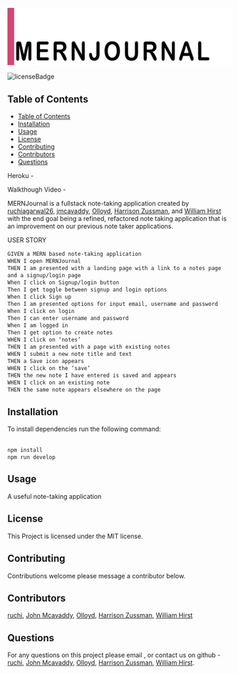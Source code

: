 ![Application Logo](./assets/MERNJournal-1.png)

![licenseBadge](https://img.shields.io/badge/License-MIT-red)

## Table of Contents

- [Table of Contents](#table-of-contents)
- [Installation](#installation)
- [Usage](#usage)
- [License](#license)
- [Contributing](#contributing)
- [Contributors](#contributors)
- [Questions](#questions)


Heroku -

Walkthough Video -

MERNJournal is a fullstack note-taking application created by [ruchiagarwal26](https://github.com/ruchiagarwal26), [jmcavaddy](https://github.com/jmcavaddy), [Olloyd](https://github.com/Olloyd321),  [Harrison Zussman](https://github.com/HarrisonZussman), and [William Hirst](https://github.com/FreeWill201) with the end goal being a refined, refactored note taking application that is an improvement on our previous note taker applications.

USER STORY 
```
GIVEN a MERN based note-taking application
WHEN I open MERNJournal 
THEN I am presented with a landing page with a link to a notes page and a signup/login page
When I click on Signup/login button
Then I get toggle between signup and login options
When I click Sign up
Then I am presented options for input email, username and password
When I click on login
Then I can enter username and password
When I am logged in
Then I get option to create notes
WHEN I click on ‘notes’
THEN I am presented with a page with existing notes 
WHEN I submit a new note title and text
THEN a Save icon appears 
WHEN I click on the ‘save’
THEN the new note I have entered is saved and appears 
WHEN I click on an existing note
THEN the same note appears elsewhere on the page
```


## Installation 

To install dependencies run the following command: 

```

npm install
npm run develop

```

## Usage 

A useful note-taking application 

## License 
  
This Project is licensed under the MIT license.

## Contributing

Contributions welcome please message a contributor below.

## Contributors

[ruchi](https://github.com/ruchiagarwal26), [John Mcavaddy](https://github.com/jmcavaddy), [Olloyd](https://github.com/Olloyd321), [Harrison Zussman](https://github.com/HarrisonZussman), [William Hirst](https://github.com/FreeWill201)

<!-- 
## Tests
To perform tests run the following command: 
```
npm test
```
-->

## Questions

For any questions on this project please email , or contact us on github - [ruchi](https://github.com/ruchiagarwal26), [John Mcavaddy](https://github.com/jmcavaddy), [Olloyd](https://github.com/Olloyd321), [Harrison Zussman](https://github.com/HarrisonZussman), [William Hirst](https://github.com/FreeWill201).

